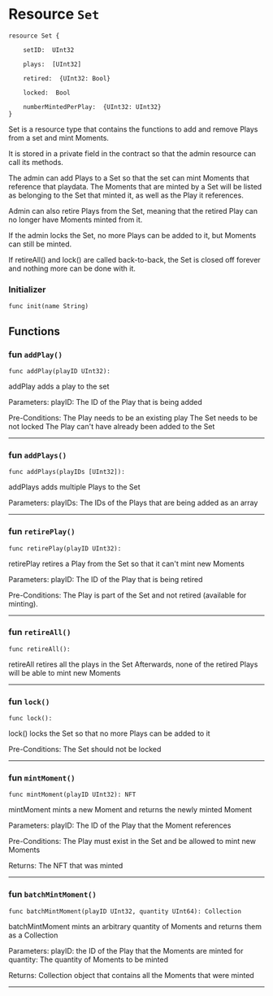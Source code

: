 # Resource `Set`

```cadence
resource Set {

    setID:  UInt32

    plays:  [UInt32]

    retired:  {UInt32: Bool}

    locked:  Bool

    numberMintedPerPlay:  {UInt32: UInt32}
}
```

 Set is a resource type that contains the functions to add and remove
 Plays from a set and mint Moments.

 It is stored in a private field in the contract so that
 the admin resource can call its methods.

 The admin can add Plays to a Set so that the set can mint Moments
 that reference that playdata.
 The Moments that are minted by a Set will be listed as belonging to
 the Set that minted it, as well as the Play it references.

 Admin can also retire Plays from the Set, meaning that the retired
 Play can no longer have Moments minted from it.

 If the admin locks the Set, no more Plays can be added to it, but
 Moments can still be minted.

 If retireAll() and lock() are called back-to-back,
 the Set is closed off forever and nothing more can be done with it.


### Initializer

```cadence
func init(name String)
```


## Functions

### fun `addPlay()`

```cadence
func addPlay(playID UInt32):  
```

 addPlay adds a play to the set

 Parameters: playID: The ID of the Play that is being added

 Pre-Conditions:
 The Play needs to be an existing play
 The Set needs to be not locked
 The Play can't have already been added to the Set


---

### fun `addPlays()`

```cadence
func addPlays(playIDs [UInt32]):  
```

 addPlays adds multiple Plays to the Set

 Parameters: playIDs: The IDs of the Plays that are being added
                      as an array


---

### fun `retirePlay()`

```cadence
func retirePlay(playID UInt32):  
```

 retirePlay retires a Play from the Set so that it can't mint new Moments

 Parameters: playID: The ID of the Play that is being retired

 Pre-Conditions:
 The Play is part of the Set and not retired (available for minting).


---

### fun `retireAll()`

```cadence
func retireAll():  
```

 retireAll retires all the plays in the Set
 Afterwards, none of the retired Plays will be able to mint new Moments


---

### fun `lock()`

```cadence
func lock():  
```

 lock() locks the Set so that no more Plays can be added to it

 Pre-Conditions:
 The Set should not be locked

---

### fun `mintMoment()`

```cadence
func mintMoment(playID UInt32): NFT 
```

 mintMoment mints a new Moment and returns the newly minted Moment

 Parameters: playID: The ID of the Play that the Moment references

 Pre-Conditions:
 The Play must exist in the Set and be allowed to mint new Moments

 Returns: The NFT that was minted


---

### fun `batchMintMoment()`

```cadence
func batchMintMoment(playID UInt32, quantity UInt64): Collection 
```

 batchMintMoment mints an arbitrary quantity of Moments
 and returns them as a Collection

 Parameters: playID: the ID of the Play that the Moments are minted for
             quantity: The quantity of Moments to be minted

 Returns: Collection object that contains all the Moments that were minted


---

